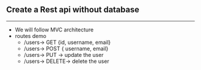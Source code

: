 ## Create a Rest api without database
<hr>

* We will follow MVC architecture
* routes demo
    * /users-> GET {id, username, email}
    * /users-> POST { username, email}
    * /users-> PUT -> update the user
    * /users-> DELETE-> delete the user